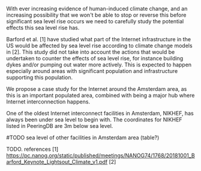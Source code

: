 With ever increasing evidence of human-induced climate change, and an increasing possibility that we won't be able
to stop or reverse this before significant sea level rise occurs we need to carefully study the potential effects
this sea level rise has.

Barford et al. [1] have studied what part of the Internet infrastructure in the US would be affected by sea level rise
according to climate change models in [2]. This study did not take into account the actions that would be undertaken to
counter the effects of sea level rise, for instance building dykes and/or pumping out water more actively. This is expected
to happen especially around areas with significant population and infrastructure supporting this population.

We propose a case study for the Internet around the Amsterdam area, as this is an important populated area, combined with
being a major hub where Internet interconnection happens.

One of the oldest Internet interconnect facilities in Amsterdam, NIKHEF, has always been under sea level to begin with. 
The coordinates for NIKHEF listed in PeeringDB are 3m below sea level.

#TODO sea level of other facilities in Amsterdam area (table?)

TODO. references 
[1] https://pc.nanog.org/static/published/meetings/NANOG74/1768/20181001_Barford_Keynote_Lightsout_Climate_v1.pdf
[2]

